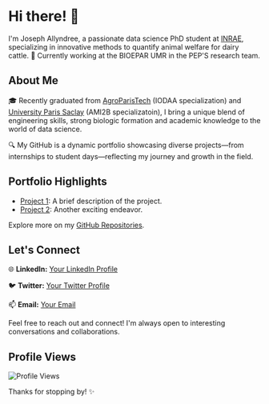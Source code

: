 
# Hi there! 👋

I'm Joseph Allyndree, a passionate data science PhD student at [INRAE](https://www.inrae.fr/en), specializing in innovative methods to quantify animal welfare for dairy cattle. 🐄
Currently working at the BIOEPAR UMR in the PEP'S research team. 

## About Me

🎓 Recently graduated from [AgroParisTech](https://synapses.agroparistech.fr/catalogue/2022-2023/parcours/201/IDF3A-IODAA-de-l-information-a-la-decision-par-l-analyse-et-l-apprentissage) (IODAA specialization) and [University Paris Saclay](https://www.universite-paris-saclay.fr/formation/master/bio-informatique/m2-biologie-computationnelle-analyse-modelisation-et-ingenierie-de-linformation-biologique-et-medicale) (AMI2B specializatoin), I bring a unique blend of engineering skills, strong biologic formation and academic knowledge to the world of data science.

🔍 My GitHub is a dynamic portfolio showcasing diverse projects—from internships to student days—reflecting my journey and growth in the field.

## Portfolio Highlights

- [Project 1](link-to-project-1): A brief description of the project.
- [Project 2](link-to-project-2): Another exciting endeavor.

Explore more on my [GitHub Repositories](https://github.com/J-ally?tab=repositories).

## Let's Connect

🌐 **LinkedIn:** [Your LinkedIn Profile](www.linkedin.com/in/joseph-allyndree-904bb71b5)

🐦 **Twitter:** [Your Twitter Profile](https://twitter.com/JAllyndree)

📫 **Email:** [Your Email](joseph.allyndree@inrae.fr)

Feel free to reach out and connect! I'm always open to interesting conversations and collaborations.

## Profile Views

![Profile Views](https://komarev.com/ghpvc/?username=J-ally&color=blueviolet)

Thanks for stopping by! ✨
